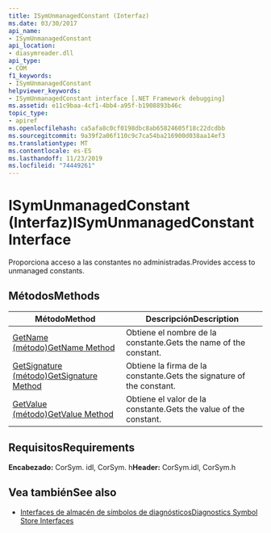 ```yaml
---
title: ISymUnmanagedConstant (Interfaz)
ms.date: 03/30/2017
api_name:
- ISymUnmanagedConstant
api_location:
- diasymreader.dll
api_type:
- COM
f1_keywords:
- ISymUnmanagedConstant
helpviewer_keywords:
- ISymUnmanagedConstant interface [.NET Framework debugging]
ms.assetid: e11c9baa-4cf1-4bb4-a95f-b1908893b46c
topic_type:
- apiref
ms.openlocfilehash: ca5afa8c0cf0198dbc8ab65824605f18c22dcdbb
ms.sourcegitcommit: 9a39f2a06f110c9c7ca54ba216900d038aa14ef3
ms.translationtype: MT
ms.contentlocale: es-ES
ms.lasthandoff: 11/23/2019
ms.locfileid: "74449261"
---
```

# <a name="isymunmanagedconstant-interface"></a><span data-ttu-id="863e7-102">ISymUnmanagedConstant (Interfaz)</span><span class="sxs-lookup"><span data-stu-id="863e7-102">ISymUnmanagedConstant Interface</span></span>
<span data-ttu-id="863e7-103">Proporciona acceso a las constantes no administradas.</span><span class="sxs-lookup"><span data-stu-id="863e7-103">Provides access to unmanaged constants.</span></span>  
  
## <a name="methods"></a><span data-ttu-id="863e7-104">Métodos</span><span class="sxs-lookup"><span data-stu-id="863e7-104">Methods</span></span>  
  
|<span data-ttu-id="863e7-105">Método</span><span class="sxs-lookup"><span data-stu-id="863e7-105">Method</span></span>|<span data-ttu-id="863e7-106">Descripción</span><span class="sxs-lookup"><span data-stu-id="863e7-106">Description</span></span>|  
|------------|-----------------|  
|[<span data-ttu-id="863e7-107">GetName (método)</span><span class="sxs-lookup"><span data-stu-id="863e7-107">GetName Method</span></span>](../../../../docs/framework/unmanaged-api/diagnostics/isymunmanagedconstant-getname-method.md)|<span data-ttu-id="863e7-108">Obtiene el nombre de la constante.</span><span class="sxs-lookup"><span data-stu-id="863e7-108">Gets the name of the constant.</span></span>|  
|[<span data-ttu-id="863e7-109">GetSignature (método)</span><span class="sxs-lookup"><span data-stu-id="863e7-109">GetSignature Method</span></span>](../../../../docs/framework/unmanaged-api/diagnostics/isymunmanagedconstant-getsignature-method.md)|<span data-ttu-id="863e7-110">Obtiene la firma de la constante.</span><span class="sxs-lookup"><span data-stu-id="863e7-110">Gets the signature of the constant.</span></span>|  
|[<span data-ttu-id="863e7-111">GetValue (método)</span><span class="sxs-lookup"><span data-stu-id="863e7-111">GetValue Method</span></span>](../../../../docs/framework/unmanaged-api/diagnostics/isymunmanagedconstant-getvalue-method.md)|<span data-ttu-id="863e7-112">Obtiene el valor de la constante.</span><span class="sxs-lookup"><span data-stu-id="863e7-112">Gets the value of the constant.</span></span>|  
  
## <a name="requirements"></a><span data-ttu-id="863e7-113">Requisitos</span><span class="sxs-lookup"><span data-stu-id="863e7-113">Requirements</span></span>  
 <span data-ttu-id="863e7-114">**Encabezado:** CorSym. idl, CorSym. h</span><span class="sxs-lookup"><span data-stu-id="863e7-114">**Header:** CorSym.idl, CorSym.h</span></span>  
  
## <a name="see-also"></a><span data-ttu-id="863e7-115">Vea también</span><span class="sxs-lookup"><span data-stu-id="863e7-115">See also</span></span>

- [<span data-ttu-id="863e7-116">Interfaces de almacén de símbolos de diagnósticos</span><span class="sxs-lookup"><span data-stu-id="863e7-116">Diagnostics Symbol Store Interfaces</span></span>](../../../../docs/framework/unmanaged-api/diagnostics/diagnostics-symbol-store-interfaces.md)
